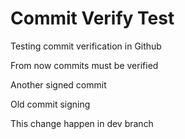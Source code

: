 # Commit Verify Test
Testing commit verification in Github

From now commits must be verified

Another signed commit

Old commit signing

This change happen in dev branch